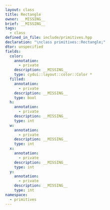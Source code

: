 ```yaml
---
layout: class
title: Rectangle
owner: __MISSING__
brief: __MISSING__
tags:
  - class
defined_in_file: include/primitives.hpp
declaration: "\nclass primitives::Rectangle;"
dtor: unspecified
fields:
  color:
    annotation:
      - private
    description: __MISSING__
    type: cydui::layout::color::Color *
  filled:
    annotation:
      - private
    description: __MISSING__
    type: bool
  h:
    annotation:
      - private
    description: __MISSING__
    type: int
  w:
    annotation:
      - private
    description: __MISSING__
    type: int
  x:
    annotation:
      - private
    description: __MISSING__
    type: int
  y:
    annotation:
      - private
    description: __MISSING__
    type: int
namespace:
  - primitives
---
```

